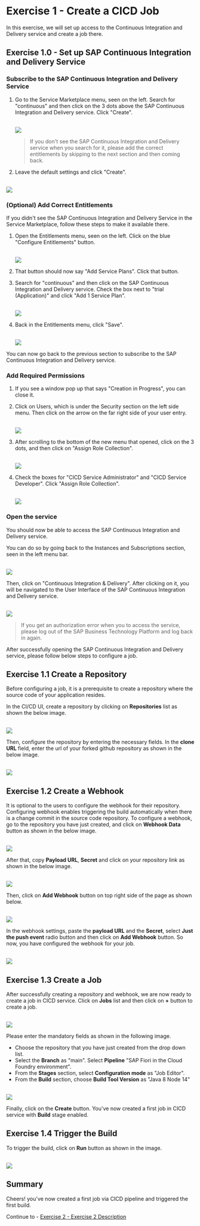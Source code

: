 # Exercise 1 - Create a CICD Job

In this exercise, we will set up access to the Continuous Integration and Delivery service and create a job there.

## Exercise 1.0 - Set up SAP Continuous Integration and Delivery Service

### Subscribe to the SAP Continuous Integration and Delivery Service

1. Go to the Service Marketplace menu, seen on the left. Search for "continuous" and then click on
   the 3 dots above the SAP Continuous Integration and Delivery service. Click "Create".

   <br>![](/exercises/ex1/images/create_subscription.png)

   > If you don't see the SAP Continuous Integration and Delivery service when you search for it, please add the correct entitlements by skipping to the next section and then coming back.

1. Leave the default settings and click "Create".

<br>![](/exercises/ex1/images/subscribe_to_service.png)

### (Optional) Add Correct Entitlements

If you didn't see the SAP Continuous Integration and Delivery Service in the Service Marketplace,
follow these steps to make it available there.

1. Open the Entitlements menu, seen on the left. Click on the blue "Configure Entitlements"
   button.

   <br>![](/exercises/ex1/images/configure_entitlements.png)

1. That button should now say "Add Service Plans". Click that button.

1. Search for "continuous" and then click on the SAP Continuous Integration and Delivery service.
   Check the box next to "trial (Application)" and click "Add 1 Service Plan".

   <br>![](/exercises/ex1/images/add_service_plan.png)

1. Back in the Entitlements menu, click "Save".

   <br>![](/exercises/ex1/images/save_entitlements.png)

You can now go back to the previous section to subscribe to the SAP Continuous Integration and
Delivery service.

### Add Required Permissions

1. If you see a window pop up that says "Creation in Progress", you can close it.

1. Click on Users, which is under the Security section on the left side menu. Then click on the
   arrow on the far right side of your user entry.

   <br>![](/exercises/ex1/images/click_on_user.png)

1. After scrolling to the bottom of the new menu that opened, click on the 3 dots, and then click
   on "Assign Role Collection".

   <br>![](/exercises/ex1/images/assign_role.png)

1. Check the boxes for "CICD Service Administrator" and "CICD Service Developer". Click "Assign Role
   Collection".

   <br>![](/exercises/ex1/images/assign_cicd_roles.png)

### Open the service

You should now be able to access the SAP Continuous Integration and Delivery service.

You can do so by going back to the Instances and Subscriptions section, seen in the left menu bar.

<br>![](images/login_to_cicd.png)

Then, click on "Continuous Integration & Delivery". After clicking on it, you will be navigated to
the User Interface of the SAP Continuous Integration and Delivery service.

<br>![](/exercises/ex1/images/open_service.png)

> If you get an authorization error when you to access the service, please log out of the SAP Business Technology Platform and log back in again.

After successfully opening the SAP Continuous Integration and Delivery service, please follow below
steps to configure a job.

## Exercise 1.1 Create a Repository

Before configuring a job, it is a prerequisite to create a repository where the source code of your application resides.

In the CI/CD UI, create a repository by clicking on **Repositories** list as shown the below image.

<br>![](images/add_repo.png)

Then, configure the repository by entering the necessary fields. In the **clone URL** field, enter the url of your forked github repository as shown in the below image.
 
<br>![](images/configure_repo.png)


## Exercise 1.2 Create a Webhook

It is optional to the users to configure the webhook for their repository. Configuring webhook enables triggering the build automatically when there is a change commit in the source code repository. 
To configure a webhook, go to the repository you have just created, and click on **Webhook Data** button as shown in the below image.

<br>![](images/webhook_data_button.png)

After that, copy **Payload URL**, **Secret** and click on your repository link as shown in the below image.

<br>![](images/webhook_payload_info.png)

Then, click on **Add Webhook** button on top right side of the page as shown below.
 
<br>![](images/add_webhook_button.png)

In the webhook settings, paste the **payload URL** and the **Secret**, select **Just the push event** radio button and then click on **Add Webhook** button.
So now, you have configured the webhook for your job.

<br>![](images/webhook_config.png)

## Exercise 1.3 Create a Job

After successfully creating a repository and webhook, we are now ready to create a job in CICD service.
Click on **Jobs** list and then click on **+** button to create a job.

<br>![](images/add_a_job.png)

 Please enter the mandatory fields as shown in the following image. 
 - Choose the repository that you have just created from the drop down list. 
 - Select the **Branch** as "main". Select **Pipeline** "SAP Fiori in the Cloud Foundry environment". 
 - From the **Stages** section, select **Configuration mode** as "Job Editor".
 - From the **Build** section, choose **Build Tool Version** as "Java 8 Node 14" 

<br>![](images/configure_a_job.png)

Finally, click on the **Create** button. You've now created a first job in CICD service with **Build** stage enabled.

## Exercise 1.4 Trigger the Build

To trigger the build, click on **Run** button as shown in the image.

<br>![](images/trigger_build.png)

## Summary

Cheers! you've now created a first job via CICD pipeline and triggered the first build.

Continue to - [Exercise 2 - Exercise 2 Description](../ex2/README.md)

